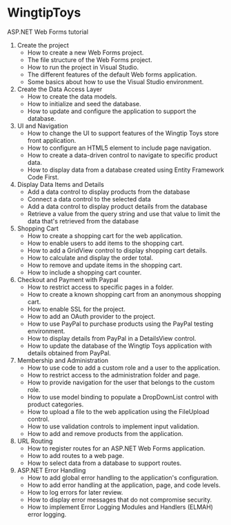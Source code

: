 # WingtipToys

ASP.NET Web Forms tutorial
1. Create the project
   - How to create a new Web Forms project.
   - The file structure of the Web Forms project.
   - How to run the project in Visual Studio.
   - The different features of the default Web forms application.
   - Some basics about how to use the Visual Studio environment.
2. Create the Data Access Layer
   - How to create the data models.
   - How to initialize and seed the database.
   - How to update and configure the application to support the database.
3. UI and Navigation
   - How to change the UI to support features of the Wingtip Toys store front application.
   - How to configure an HTML5 element to include page navigation.
   - How to create a data-driven control to navigate to specific product data.
   - How to display data from a database created using Entity Framework Code First.
4. Display Data Items and Details
   - Add a data control to display products from the database
   - Connect a data control to the selected data
   - Add a data control to display product details from the database
   - Retrieve a value from the query string and use that value to limit the data that's retrieved from the database
5. Shopping Cart
   - How to create a shopping cart for the web application.
   - How to enable users to add items to the shopping cart.
   - How to add a GridView control to display shopping cart details.
   - How to calculate and display the order total.
   - How to remove and update items in the shopping cart.
   - How to include a shopping cart counter.
6. Checkout and Payment with Paypal
   - How to restrict access to specific pages in a folder.
   - How to create a known shopping cart from an anonymous shopping cart.
   - How to enable SSL for the project.
   - How to add an OAuth provider to the project.
   - How to use PayPal to purchase products using the PayPal testing environment.
   - How to display details from PayPal in a DetailsView control.
   - How to update the database of the Wingtip Toys application with details obtained from PayPal.
7. Membership and Administration
   - How to use code to add a custom role and a user to the application.
   - How to restrict access to the administration folder and page.
   - How to provide navigation for the user that belongs to the custom role.
   - How to use model binding to populate a DropDownList control with product categories.
   - How to upload a file to the web application using the FileUpload control.
   - How to use validation controls to implement input validation.
   - How to add and remove products from the application.
8. URL Routing
   - How to register routes for an ASP.NET Web Forms application.
   - How to add routes to a web page.
   - How to select data from a database to support routes.
9. ASP.NET Error Handling
    - How to add global error handling to the application's configuration.
    - How to add error handling at the application, page, and code levels.
    - How to log errors for later review.
    - How to display error messages that do not compromise security.
    - How to implement Error Logging Modules and Handlers (ELMAH) error logging.
